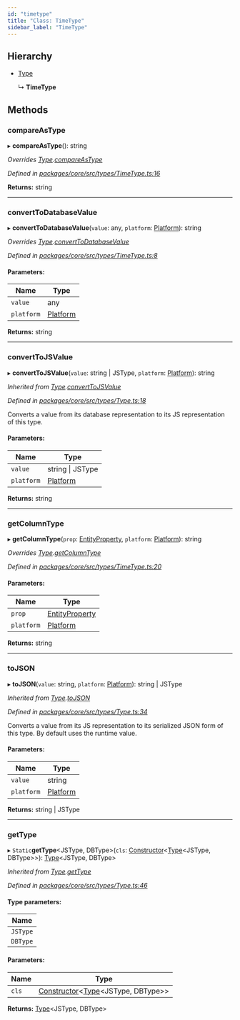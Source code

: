 ```yaml
---
id: "timetype"
title: "Class: TimeType"
sidebar_label: "TimeType"
---
```


## Hierarchy

* [Type](type.md)

  ↳ **TimeType**

## Methods

### compareAsType

▸ **compareAsType**(): string

*Overrides [Type](type.md).[compareAsType](type.md#compareastype)*

*Defined in [packages/core/src/types/TimeType.ts:16](https://github.com/mikro-orm/mikro-orm/blob/8766baa31/packages/core/src/types/TimeType.ts#L16)*

**Returns:** string

___

### convertToDatabaseValue

▸ **convertToDatabaseValue**(`value`: any, `platform`: [Platform](platform.md)): string

*Overrides [Type](type.md).[convertToDatabaseValue](type.md#converttodatabasevalue)*

*Defined in [packages/core/src/types/TimeType.ts:8](https://github.com/mikro-orm/mikro-orm/blob/8766baa31/packages/core/src/types/TimeType.ts#L8)*

#### Parameters:

Name | Type |
------ | ------ |
`value` | any |
`platform` | [Platform](platform.md) |

**Returns:** string

___

### convertToJSValue

▸ **convertToJSValue**(`value`: string \| JSType, `platform`: [Platform](platform.md)): string

*Inherited from [Type](type.md).[convertToJSValue](type.md#converttojsvalue)*

*Defined in [packages/core/src/types/Type.ts:18](https://github.com/mikro-orm/mikro-orm/blob/8766baa31/packages/core/src/types/Type.ts#L18)*

Converts a value from its database representation to its JS representation of this type.

#### Parameters:

Name | Type |
------ | ------ |
`value` | string \| JSType |
`platform` | [Platform](platform.md) |

**Returns:** string

___

### getColumnType

▸ **getColumnType**(`prop`: [EntityProperty](../interfaces/entityproperty.md), `platform`: [Platform](platform.md)): string

*Overrides [Type](type.md).[getColumnType](type.md#getcolumntype)*

*Defined in [packages/core/src/types/TimeType.ts:20](https://github.com/mikro-orm/mikro-orm/blob/8766baa31/packages/core/src/types/TimeType.ts#L20)*

#### Parameters:

Name | Type |
------ | ------ |
`prop` | [EntityProperty](../interfaces/entityproperty.md) |
`platform` | [Platform](platform.md) |

**Returns:** string

___

### toJSON

▸ **toJSON**(`value`: string, `platform`: [Platform](platform.md)): string \| JSType

*Inherited from [Type](type.md).[toJSON](type.md#tojson)*

*Defined in [packages/core/src/types/Type.ts:34](https://github.com/mikro-orm/mikro-orm/blob/8766baa31/packages/core/src/types/Type.ts#L34)*

Converts a value from its JS representation to its serialized JSON form of this type.
By default uses the runtime value.

#### Parameters:

Name | Type |
------ | ------ |
`value` | string |
`platform` | [Platform](platform.md) |

**Returns:** string \| JSType

___

### getType

▸ `Static`**getType**&#60;JSType, DBType>(`cls`: [Constructor](../index.md#constructor)&#60;[Type](type.md)&#60;JSType, DBType>>): [Type](type.md)&#60;JSType, DBType>

*Inherited from [Type](type.md).[getType](type.md#gettype)*

*Defined in [packages/core/src/types/Type.ts:46](https://github.com/mikro-orm/mikro-orm/blob/8766baa31/packages/core/src/types/Type.ts#L46)*

#### Type parameters:

Name |
------ |
`JSType` |
`DBType` |

#### Parameters:

Name | Type |
------ | ------ |
`cls` | [Constructor](../index.md#constructor)&#60;[Type](type.md)&#60;JSType, DBType>> |

**Returns:** [Type](type.md)&#60;JSType, DBType>
